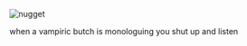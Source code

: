 ![nugget](https://github.com/user-attachments/assets/6d46317a-4c47-4465-8248-bf14952bae71)

when a vampiric butch is monologuing you shut up and listen
